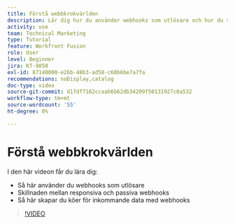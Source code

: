 ```yaml
---
title: Förstå webbkrokvärlden
description: Lär dig hur du använder webhooks som utlösare och hur du skapar köer för inkommande data med webhooks i  [!DNL Adobe Workfront Fusion].
activity: use
team: Technical Marketing
type: Tutorial
feature: Workfront Fusion
role: User
level: Beginner
jira: KT-9050
exl-id: 87140000-e26b-48b3-ad58-c60b6be7a7fa
recommendations: noDisplay,catalog
doc-type: video
source-git-commit: d17df7162ccaab6b62db34209f50131927c0a532
workflow-type: tm+mt
source-wordcount: '55'
ht-degree: 0%

---
```


# Förstå webbkrokvärlden

I den här videon får du lära dig:

* Så här använder du webhooks som utlösare
* Skillnaden mellan responsiva och passiva webhooks
* Så här skapar du köer för inkommande data med webhooks

>[!VIDEO](https://video.tv.adobe.com/v/335291/?quality=12&learn=on&enablevpops)

